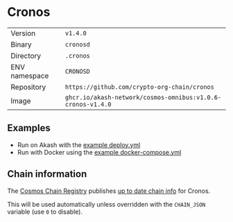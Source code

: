 # Cronos

| | |
|---|---|
|Version|`v1.4.0`|
|Binary|`cronosd`|
|Directory|`.cronos`|
|ENV namespace|`CRONOSD`|
|Repository|`https://github.com/crypto-org-chain/cronos`|
|Image|`ghcr.io/akash-network/cosmos-omnibus:v1.0.6-cronos-v1.4.0`|

## Examples

- Run on Akash with the [example deploy.yml](./deploy.yml)
- Run with Docker using the [example docker-compose.yml](./docker-compose.yml)

## Chain information

The [Cosmos Chain Registry](https://github.com/cosmos/chain-registry) publishes [up to date chain info](https://raw.githubusercontent.com/cosmos/chain-registry/master/cronos/chain.json) for Cronos.

This will be used automatically unless overridden with the `CHAIN_JSON` variable (use `0` to disable).
